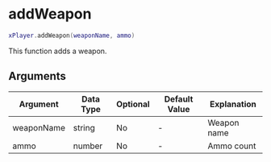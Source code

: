 # addWeapon

```lua
xPlayer.addWeapon(weaponName, ammo)
```

This function adds a weapon.

## Arguments

| Argument   | Data Type | Optional | Default Value | Explanation |
|------------|-----------|----------|---------------|-------------|
| weaponName | string    | No       | -             | Weapon name |
| ammo       | number    | No       | -             | Ammo count  |
